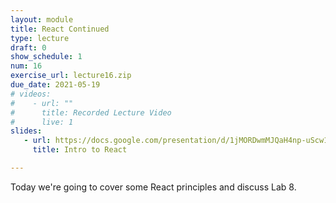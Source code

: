 ```yaml
---
layout: module
title: React Continued
type: lecture
draft: 0
show_schedule: 1
num: 16
exercise_url: lecture16.zip
due_date: 2021-05-19
# videos: 
#    - url: ""
#      title: Recorded Lecture Video
#      live: 1
slides:
   - url: https://docs.google.com/presentation/d/1jMORDwmMJQaH4np-uScw1xCcA4CmGOfkt_XszKj6oXA/edit?usp=sharing
     title: Intro to React

---
```


Today we're going to cover some React principles and discuss Lab 8.